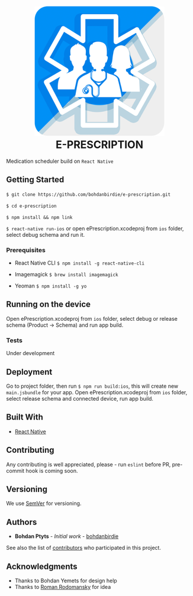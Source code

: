<h1 align="center">
  <img src="./Icon-bordered.png" width="350"/><br>
  E-PRESCRIPTION
</h1>

Medication scheduler build on `React Native`

## Getting Started

`$ git clone https://github.com/bohdanbirdie/e-prescription.git`

`$ cd e-prescription`

`$ npm install && npm link`

`$ react-native run-ios` or open ePrescription.xcodeproj from `ios` folder, select debug schema and run it.

### Prerequisites

- React Native CLI
`$ npm install -g react-native-cli`

- Imagemagick
`$ brew install imagemagick`

- Yeoman
`$ npm install -g yo`


## Running on the device

Open ePrescription.xcodeproj from `ios` folder, select debug or release schema (Product -> Schema) and run app build.

### Tests

Under development

## Deployment

Go to project folder, then run `$ npm run build:ios`, this will create new `main.jsbundle` for your app.
Open ePrescription.xcodeproj from `ios` folder, select release schema and connected device, run app build.

## Built With

* [React Native](https://facebook.github.io/react-native/)

## Contributing

Any contributing is well appreciated, please - run `eslint` before PR, pre-commit hook is coming soon.

## Versioning

We use [SemVer](http://semver.org/) for versioning.

## Authors

* **Bohdan Ptyts** - *Initial work* - [bohdanbirdie](https://github.com/bohdanbirdie)

See also the list of [contributors](https://github.com/bohdanbirdie/contributors) who participated in this project.

## Acknowledgments

* Thanks to Bohdan Yemets for design help
* Thanks to [Roman Rodomansky](https://github.com/itspoma/) for idea

